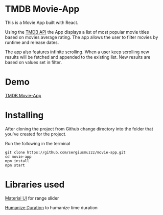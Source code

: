 # TMDB Movie-App

This is a Movie App built with React.

Using the [TMDB API](https://developers.themoviedb.org/3/getting-started/introduction) the App displays a list of most popular movie titles based on movies average rating.
The app allows the user to filter movies by runtime and release dates.

The app also features infinite scrolling. When a user keep scrolling new results will be fetched and appended to the existing list. New results are based on values set in filter. 

# Demo
[TMDB Movie-App](https://main.dgmhq7jrgavj.amplifyapp.com/)

# Installing

After cloning the project from Github change directory into the folder that you've created for the project.

Run the following in the terminal

```
git clone https://github.com/sergiusmuzzz/movie-app.git
cd movie-app
npm install
npm start
```

# Libraries used
[Material UI](https://www.npmjs.com/package/@material-ui/core) for range slider

[Humanize Duration](https://www.npmjs.com/package/humanize-duration) to humanize time duration
